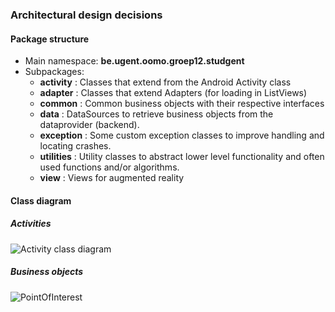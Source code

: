 ### Architectural design decisions

#### Package structure

* Main namespace: **be.ugent.oomo.groep12.studgent**
* Subpackages:
    * **activity** : Classes that extend from the Android Activity class
    * **adapter** : Classes that extend Adapters (for loading in ListViews)
    * **common** : Common business objects with their respective interfaces
    * **data** : DataSources to retrieve business objects from the dataprovider (backend).
    * **exception** : Some custom exception classes to improve handling and locating crashes.
    * **utilities** : Utility classes to abstract lower level functionality and often used functions and/or algorithms.
    * **view** : Views for augmented reality

#### Class diagram

##### Activities

![Activity class diagram](http://f.cl.ly/items/2Q380K0h1H2y2x08221S/thumb_ab23993ae22b3d2ef62ce752462a86f0.png)

##### Business objects

![PointOfInterest](http://f.cl.ly/items/473F3z1F1q0f1n470z3U/Image%202014-05-17%20at%2010.43.30%20pm.png)

